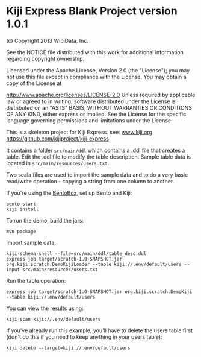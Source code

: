 Kiji Express Blank Project version 1.0.1
===========================

(c) Copyright 2013 WibiData, Inc.

See the NOTICE file distributed with this work for additional information regarding copyright ownership.

Licensed under the Apache License, Version 2.0 (the "License"); you may not use this file except in compliance with the License. You may obtain a copy of the License at

  http://www.apache.org/licenses/LICENSE-2.0
Unless required by applicable law or agreed to in writing, software distributed under the License is distributed on an "AS IS" BASIS, WITHOUT WARRANTIES OR CONDITIONS OF ANY KIND, either express or implied. See the License for the specific language governing permissions and limitations under the License.


This is a skeleton project for Kiji Express. see: www.kiji.org https://github.com/kijiproject/kiji-express

It contains a folder `src/main/ddl` which contains a .ddl file that creates a table.  Edit the .ddl
file to modify the table description. Sample table data is located in `src/main/resources/users.txt`.

Two scala files are used to import the sample data and to do a very basic read/write operation - copying
a string from one column to another.

If you're using the [BentoBox](http://www.kiji.org/getstarted/#configuring_your_environment), set up Bento and Kiji:

    bento start
    kiji install

To run the demo, build the jars:

    mvn package

Import sample data:

    kiji-schema-shell --file=src/main/ddl/table_desc.ddl
    express job target/scratch-1.0-SNAPSHOT.jar org.kiji.scratch.DemoKijiLoader --table kiji://.env/default/users --input src/main/resources/users.txt

Run the table operation:

    express job target/scratch-1.0-SNAPSHOT.jar org.kiji.scratch.DemoKiji --table kiji://.env/default/users

You can view the results using:

    kiji scan kiji://.env/default/users


If you've already run this example, you'll have to delete the users table first (don't do this
if you need to keep anything in your users table):

    kiji delete --target=kiji://.env/default/users

